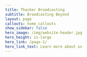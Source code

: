 ```yaml
---
title: Thacker Broadcasting
subtitle: Broadcasting Beyond
layout: page
callouts: home_callouts
show_sidebar: false
hero_image: /img/website-header.jpg
hero_height: is-large
hero_link: /page-1/
hero_link_text: Learn more about us
---
```

